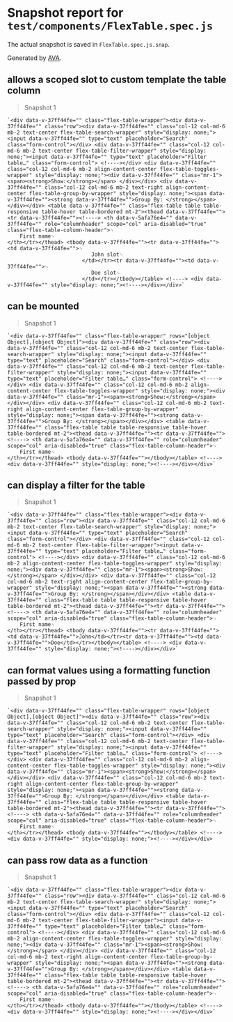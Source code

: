 # Snapshot report for `test/components/FlexTable.spec.js`

The actual snapshot is saved in `FlexTable.spec.js.snap`.

Generated by [AVA](https://ava.li).

## allows a scoped slot to custom template the table column

> Snapshot 1

    `<div data-v-37ff44fe="" class="flex-table-wrapper"><div data-v-37ff44fe="" class="row"><div data-v-37ff44fe="" class="col-12 col-md-6 mb-2 text-center flex-table-search-wrapper" style="display: none;"><input data-v-37ff44fe="" type="text" placeholder="Search" class="form-control"></div> <div data-v-37ff44fe="" class="col-12 col-md-6 mb-2 text-center flex-table-filter-wrapper" style="display: none;"><input data-v-37ff44fe="" type="text" placeholder="Filter table…" class="form-control"> <!----></div> <div data-v-37ff44fe="" class="col-12 col-md-6 mb-2 align-content-center flex-table-toggles-wrapper" style="display: none;"><div data-v-37ff44fe="" class="mr-1"><span><strong>Show:</strong></span> </div></div> <div data-v-37ff44fe="" class="col-12 col-md-6 mb-2 text-right align-content-center flex-table-group-by-wrapper" style="display: none;"><span data-v-37ff44fe=""><strong data-v-37ff44fe="">Group By: </strong></span></div></div> <table data-v-37ff44fe="" class="flex-table table table-responsive table-hover table-bordered mt-2"><thead data-v-37ff44fe=""><tr data-v-37ff44fe=""><!----> <th data-v-5afa76e4="" data-v-37ff44fe="" role="columnheader" scope="col" aria-disabled="true" class="flex-table-column-header">␊
        First name␊
    </th></tr></thead> <tbody data-v-37ff44fe=""><tr data-v-37ff44fe=""><td data-v-37ff44fe="">␊
                               John slot␊
                            </td></tr><tr data-v-37ff44fe=""><td data-v-37ff44fe="">␊
                               Doe slot␊
                            </td></tr></tbody></table> <!----> <div data-v-37ff44fe="" style="display: none;"><!----></div></div>`

## can be mounted

> Snapshot 1

    `<div data-v-37ff44fe="" class="flex-table-wrapper" rows="[object Object],[object Object]"><div data-v-37ff44fe="" class="row"><div data-v-37ff44fe="" class="col-12 col-md-6 mb-2 text-center flex-table-search-wrapper" style="display: none;"><input data-v-37ff44fe="" type="text" placeholder="Search" class="form-control"></div> <div data-v-37ff44fe="" class="col-12 col-md-6 mb-2 text-center flex-table-filter-wrapper" style="display: none;"><input data-v-37ff44fe="" type="text" placeholder="Filter table…" class="form-control"> <!----></div> <div data-v-37ff44fe="" class="col-12 col-md-6 mb-2 align-content-center flex-table-toggles-wrapper" style="display: none;"><div data-v-37ff44fe="" class="mr-1"><span><strong>Show:</strong></span> </div></div> <div data-v-37ff44fe="" class="col-12 col-md-6 mb-2 text-right align-content-center flex-table-group-by-wrapper" style="display: none;"><span data-v-37ff44fe=""><strong data-v-37ff44fe="">Group By: </strong></span></div></div> <table data-v-37ff44fe="" class="flex-table table table-responsive table-hover table-bordered mt-2"><thead data-v-37ff44fe=""><tr data-v-37ff44fe=""><!----> <th data-v-5afa76e4="" data-v-37ff44fe="" role="columnheader" scope="col" aria-disabled="true" class="flex-table-column-header">␊
        First name␊
    </th></tr></thead> <tbody data-v-37ff44fe=""></tbody></table> <!----> <div data-v-37ff44fe="" style="display: none;"><!----></div></div>`

## can display a filter for the table

> Snapshot 1

    `<div data-v-37ff44fe="" class="flex-table-wrapper"><div data-v-37ff44fe="" class="row"><div data-v-37ff44fe="" class="col-12 col-md-6 mb-2 text-center flex-table-search-wrapper" style="display: none;"><input data-v-37ff44fe="" type="text" placeholder="Search" class="form-control"></div> <div data-v-37ff44fe="" class="col-12 col-md-6 mb-2 text-center flex-table-filter-wrapper"><input data-v-37ff44fe="" type="text" placeholder="Filter table…" class="form-control"> <!----></div> <div data-v-37ff44fe="" class="col-12 col-md-6 mb-2 align-content-center flex-table-toggles-wrapper" style="display: none;"><div data-v-37ff44fe="" class="mr-1"><span><strong>Show:</strong></span> </div></div> <div data-v-37ff44fe="" class="col-12 col-md-6 mb-2 text-right align-content-center flex-table-group-by-wrapper" style="display: none;"><span data-v-37ff44fe=""><strong data-v-37ff44fe="">Group By: </strong></span></div></div> <table data-v-37ff44fe="" class="flex-table table table-responsive table-hover table-bordered mt-2"><thead data-v-37ff44fe=""><tr data-v-37ff44fe=""><!----> <th data-v-5afa76e4="" data-v-37ff44fe="" role="columnheader" scope="col" aria-disabled="true" class="flex-table-column-header">␊
        First name␊
    </th></tr></thead> <tbody data-v-37ff44fe=""><tr data-v-37ff44fe=""><td data-v-37ff44fe="">John</td></tr><tr data-v-37ff44fe=""><td data-v-37ff44fe="">Doe</td></tr></tbody></table> <!----> <div data-v-37ff44fe="" style="display: none;"><!----></div></div>`

## can format values using a formatting function passed by prop

> Snapshot 1

    `<div data-v-37ff44fe="" class="flex-table-wrapper" rows="[object Object],[object Object]"><div data-v-37ff44fe="" class="row"><div data-v-37ff44fe="" class="col-12 col-md-6 mb-2 text-center flex-table-search-wrapper" style="display: none;"><input data-v-37ff44fe="" type="text" placeholder="Search" class="form-control"></div> <div data-v-37ff44fe="" class="col-12 col-md-6 mb-2 text-center flex-table-filter-wrapper" style="display: none;"><input data-v-37ff44fe="" type="text" placeholder="Filter table…" class="form-control"> <!----></div> <div data-v-37ff44fe="" class="col-12 col-md-6 mb-2 align-content-center flex-table-toggles-wrapper" style="display: none;"><div data-v-37ff44fe="" class="mr-1"><span><strong>Show:</strong></span> </div></div> <div data-v-37ff44fe="" class="col-12 col-md-6 mb-2 text-right align-content-center flex-table-group-by-wrapper" style="display: none;"><span data-v-37ff44fe=""><strong data-v-37ff44fe="">Group By: </strong></span></div></div> <table data-v-37ff44fe="" class="flex-table table table-responsive table-hover table-bordered mt-2"><thead data-v-37ff44fe=""><tr data-v-37ff44fe=""><!----> <th data-v-5afa76e4="" data-v-37ff44fe="" role="columnheader" scope="col" aria-disabled="true" class="flex-table-column-header">␊
        First name␊
    </th></tr></thead> <tbody data-v-37ff44fe=""></tbody></table> <!----> <div data-v-37ff44fe="" style="display: none;"><!----></div></div>

## can pass row data as a function

> Snapshot 1

    `<div data-v-37ff44fe="" class="flex-table-wrapper"><div data-v-37ff44fe="" class="row"><div data-v-37ff44fe="" class="col-12 col-md-6 mb-2 text-center flex-table-search-wrapper" style="display: none;"><input data-v-37ff44fe="" type="text" placeholder="Search" class="form-control"></div> <div data-v-37ff44fe="" class="col-12 col-md-6 mb-2 text-center flex-table-filter-wrapper"><input data-v-37ff44fe="" type="text" placeholder="Filter table…" class="form-control"> <!----></div> <div data-v-37ff44fe="" class="col-12 col-md-6 mb-2 align-content-center flex-table-toggles-wrapper" style="display: none;"><div data-v-37ff44fe="" class="mr-1"><span><strong>Show:</strong></span> </div></div> <div data-v-37ff44fe="" class="col-12 col-md-6 mb-2 text-right align-content-center flex-table-group-by-wrapper" style="display: none;"><span data-v-37ff44fe=""><strong data-v-37ff44fe="">Group By: </strong></span></div></div> <table data-v-37ff44fe="" class="flex-table table table-responsive table-hover table-bordered mt-2"><thead data-v-37ff44fe=""><tr data-v-37ff44fe=""><!----> <th data-v-5afa76e4="" data-v-37ff44fe="" role="columnheader" scope="col" aria-disabled="true" class="flex-table-column-header">␊
        First name␊
    </th></tr></thead> <tbody data-v-37ff44fe=""></tbody></table> <!----> <div data-v-37ff44fe="" style="display: none;"><!----></div></div>`